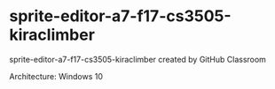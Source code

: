 # sprite-editor-a7-f17-cs3505-kiraclimber
sprite-editor-a7-f17-cs3505-kiraclimber created by GitHub Classroom

Architecture:
Windows 10
